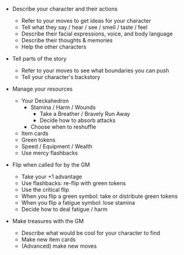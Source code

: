 
 * Describe your character and their actions
    * Refer to your moves to get ideas for your character
    * Tell what they say / hear / see / smell / taste / feel
    * Describe their facial expressions, voice, and body language
    * Describe their thoughts & memories
    * Help the other characters

 * Tell parts of the story
    * Refer to your moves to see what boundaries you can push
    * Tell your character's backstory

 * Manage your resources
    * Your Deckahedron
       - Stamina / Harm / Wounds
          * Take a Breather / Bravely Run Away
          * Decide how to absorb attacks
       - Choose when to reshuffle
    * Item cards
    * Green tokens
    * Speed / Equipment / Wealth
    * Use mercy flashbacks

 * Flip when called for by the GM
    * Take your +1 advantage
    * Use flashbacks: re-flip with green tokens
    * Use the critical flip
    * When you flip a green symbol: take or distribute green tokens
    * When you flip a fatigue symbol: lose stamina
    * Decide how to deal fatigue / harm

 * Make treasures with the GM
    * Describe what would be cool for your character to find
    * Make new item cards
    * (Advanced) make new moves

